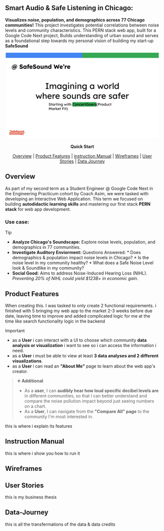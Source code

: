 ## Smart Audio & Safe Listening in Chicago:

**Visualizes noise, population, and demographics across 77 Chicago communities!**
This project investigates potential correlations between noise levels and community characteristics. This PERN stack web app, built for a Google Code Next project, Builds understanding of urban sound and serves as a foundational step towards my personal vision of building my start-up **SafeSound**


<div align="center">

<a> <img src="assets/Copy of SafeSound_Vision.svg" alt="drawing" width="500" />
</a>

**Quick Start**

[Overview](#Overview) | [Product Features](#Product-Features) | [instruction Manual](#instruction-manual) | [Wireframes](#Wireframes) | [User Stories](#User-Stories) | [Data Journey](#Data-Journey)

</div>


[//]: # (> 1. [Overview]&#40;#Overview&#41;)

[//]: # (> 1. [Product Features]&#40;#Product-Features&#41;)

[//]: # (> 2. [instruction Manual]&#40;#instruction-manual&#41;)

[//]: # (> 1. [Wireframes]&#40;#Wireframes&#41;)

[//]: # (> 1. [User Stories]&#40;#User-Stories&#41;)

[//]: # (>1. [Data Journey]&#40;#Data-Journey&#41;)

## Overview  

As part of my second term as a Student Engineer @ Google Code Next in the Engineering Practicum cohort by Coach Asim, we were tasked with developing an Interactive Web Application. This term we focused on building **autodidactic learning skills** and mastering our first stack **PERN stack** for web app development.

### Use case:
> [!TIP]
> *   **Analyze Chicago's Soundscape:** Explore noise levels, population, and demographics in 77 communities.
> *   **Investigate Auditory Enviorment:** Questions Answered:
    *   Does demographics & population impact noise levels in Chicago?
    *   Is the noise level in my community healthy?
    *   What does a Safe Noise Level look & Soundlike in my community?
> *   **Social Good:** Aims to address Noise-Induced Hearing Loss (NIHL).
  *Preventing 20% of NIHL could yield $123B+ in economic gain.*

## Product Features

When creating this. I was tasked to only create 2 functional requirements. i finished with 5 bringing my web app to the market 2-3 weeks before due date, leaving time to improve and added complicated logic for me at the time like search functionality logic in the backend

>[!IMPORTANT]
>* as a **User** i can interact with a UI to choose which community **data analysis or visualization** i want to see so i can access the information i need.
>* as a **User** i must be able to view at least **3 data analyses and 2 different visualizations**. 
>  * as a **User** i can read an **"About Me"** page to learn about the web app's creator.

> ➕ **Additional** 
> * As a **user**, I can **audibly hear how loud specific decibel levels are** in different communities, so that I can better understand and compare the noise pollution impact beyond just seeing numbers on a chart.
> * As a **User**, I can navigate from the **"Compare All" page** to the community I'm most interested in.




this is where i explain its features

## Instruction Manual

this is where i show you how to run it

## Wireframes

## User Stories

this is my business thesis

## Data-Journey

this is all the transfermations of the data & data credits


